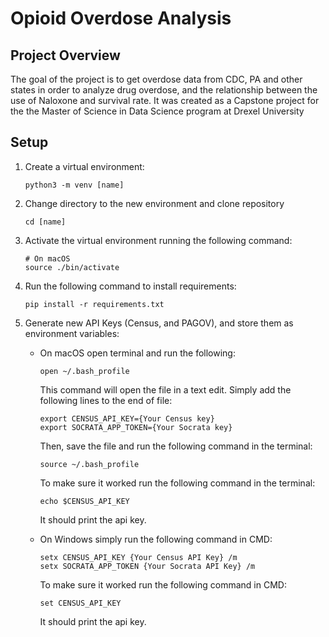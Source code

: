 # Opioid Overdose Analysis


## Project Overview
The goal of the project is to get overdose data from CDC, PA and other states in order to analyze drug overdose, and the relationship between the use of Naloxone and survival rate. It was created as a Capstone project for the the Master of Science in Data Science program at Drexel University

## Setup
1. Create a virtual environment:
    ```
    python3 -m venv [name]
    ```

2. Change directory to the new environment and clone repository
    ```
    cd [name]
    ```

3. Activate the virtual environment running the following command:
    ```
    # On macOS
    source ./bin/activate
    ```

4. Run the following command to install requirements:
    ```
    pip install -r requirements.txt
    ```
5. Generate new API Keys (Census, and PAGOV), and store them as environment variables:
    - On macOS open terminal and run the following:
        ```
        open ~/.bash_profile
        ```
      This command will open the file in a text edit. Simply add the following lines to the end of file:
        ```
        export CENSUS_API_KEY={Your Census key}
        export SOCRATA_APP_TOKEN={Your Socrata key}
        ```
      Then, save the file and run the following command in the terminal:
        ```
        source ~/.bash_profile
        ```
      To make sure it worked run the following command in the terminal:
        ```
        echo $CENSUS_API_KEY
        ```
      It should print the api key.

    - On Windows simply run the following command in CMD:
        ```
        setx CENSUS_API_KEY {Your Census API Key} /m
        setx SOCRATA_APP_TOKEN {Your Socrata API Key} /m
        ```
      To make sure it worked run the following command in CMD:
        ```
        set CENSUS_API_KEY
        ```
      It should print the api key.
